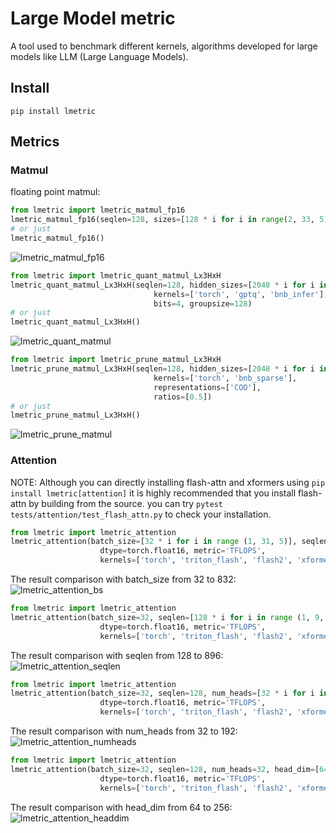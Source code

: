 # **L**arge **M**odel m**etric**

A tool used to benchmark different kernels, algorithms developed for large models like LLM (Large Language Models).

## Install

`pip install lmetric`

## Metrics

### Matmul

floating point matmul:

```python
from lmetric import lmetric_matmul_fp16
lmetric_matmul_fp16(seqlen=128, sizes=[128 * i for i in range(2, 33, 5)], metrics='FLOPS', kernels=['triton', 'torch'])
# or just
lmetric_matmul_fp16()
```

![lmetric_matmul_fp16](https://raw.github.com/OpenASI/LMetric/tree/main/results/lmetric_matmul_fp16.png)

```python
from lmetric import lmetric_quant_matmul_Lx3HxH
lmetric_quant_matmul_Lx3HxH(seqlen=128, hidden_sizes=[2048 * i for i in range(1, 8)], dtype=torch.float16, metric='TFLOPS',
                                kernels=['torch', 'gptq', 'bnb_infer'],
                                bits=4, groupsize=128)
# or just
lmetric_quant_matmul_Lx3HxH()
```

![lmetric_quant_matmul](https://raw.github.com/OpenASI/LMetric/tree/main/results/lmetric_quant_matmul.png)

```python
from lmetric import lmetric_prune_matmul_Lx3HxH
lmetric_prune_matmul_Lx3HxH(seqlen=128, hidden_sizes=[2048 * i for i in range(1, 3)], dtype=torch.float16, metric='MS',
                                kernels=['torch', 'bnb_sparse'],
                                representations=['COO'],
                                ratios=[0.5])
# or just
lmetric_prune_matmul_Lx3HxH()
```

![lmetric_prune_matmul](https://raw.github.com/OpenASI/LMetric/tree/main/results/lmetric_prune_matmul.png)

### Attention

NOTE: Although you can directly installing flash-attn and xformers using
`pip install lmetric[attention]`
it is highly recommended that you install flash-attn by building from the source.
you can try `pytest tests/attention/test_flash_attn.py` to check your installation.

```python
from lmetric import lmetric_attention
lmetric_attention(batch_size=[32 * i for i in range (1, 31, 5)], seqlen=128, num_heads=32, head_dim=64,
                    dtype=torch.float16, metric='TFLOPS',
                    kernels=['torch', 'triton_flash', 'flash2', 'xformers'], direction='fwd_bwd')
```

The result comparison with batch_size from 32 to 832:
![lmetric_attention_bs](https://raw.github.com/OpenASI/LMetric/tree/main/results/lmetric_attention_bs_32_832.png)


```python
from lmetric import lmetric_attention
lmetric_attention(batch_size=32, seqlen=[128 * i for i in range (1, 9, 2)], num_heads=32, head_dim=64,
                    dtype=torch.float16, metric='TFLOPS',
                    kernels=['torch', 'triton_flash', 'flash2', 'xformers'], direction='fwd_bwd')
```

The result comparison with seqlen from 128 to 896:
![lmetric_attention_seqlen](https://raw.github.com/OpenASI/LMetric/tree/main/results/lmetric_attention_seqlen_128_896.png)

```python
from lmetric import lmetric_attention
lmetric_attention(batch_size=32, seqlen=128, num_heads=[32 * i for i in range(1, 6)], head_dim=64,
                    dtype=torch.float16, metric='TFLOPS',
                    kernels=['torch', 'triton_flash', 'flash2', 'xformers'], direction='fwd_bwd')
```

The result comparison with num_heads from 32 to 192:
![lmetric_attention_numheads](https://raw.github.com/OpenASI/LMetric/tree/main/results/lmetric_attention_numheads_32_192.png)

```python
from lmetric import lmetric_attention
lmetric_attention(batch_size=32, seqlen=128, num_heads=32, head_dim=[64 * i for i in range (1, 5)],
                    dtype=torch.float16, metric='TFLOPS',
                    kernels=['torch', 'triton_flash', 'flash2', 'xformers'], direction='fwd_bwd')
```

The result comparison with head_dim from 64 to 256:
![lmetric_attention_headdim](https://raw.github.com/OpenASI/LMetric/tree/main/results/lmetric_attention_headdim_64_256.png)